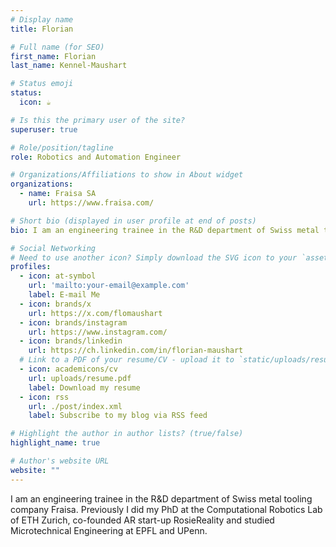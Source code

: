 ```yaml
---
# Display name
title: Florian

# Full name (for SEO)
first_name: Florian
last_name: Kennel-Maushart

# Status emoji
status:
  icon: ☕️

# Is this the primary user of the site?
superuser: true

# Role/position/tagline
role: Robotics and Automation Engineer

# Organizations/Affiliations to show in About widget
organizations:
  - name: Fraisa SA
    url: https://www.fraisa.com/

# Short bio (displayed in user profile at end of posts)
bio: I am an engineering trainee in the R&D department of Swiss metal tooling company Fraisa. Previously I did my PhD at the Computational Robotics Lab of ETH Zurich, co-founded AR start-up RosieReality and studied Microtechnical Engineering at EPFL and UPenn.

# Social Networking
# Need to use another icon? Simply download the SVG icon to your `assets/media/icons/` folder.
profiles:
  - icon: at-symbol
    url: 'mailto:your-email@example.com'
    label: E-mail Me
  - icon: brands/x
    url: https://x.com/flomaushart
  - icon: brands/instagram
    url: https://www.instagram.com/
  - icon: brands/linkedin
    url: https://ch.linkedin.com/in/florian-maushart
  # Link to a PDF of your resume/CV - upload it to `static/uploads/resume.pdf`
  - icon: academicons/cv
    url: uploads/resume.pdf
    label: Download my resume
  - icon: rss
    url: ./post/index.xml
    label: Subscribe to my blog via RSS feed

# Highlight the author in author lists? (true/false)
highlight_name: true

# Author's website URL
website: ""
---
```


I am an engineering trainee in the R&D department of Swiss metal tooling company Fraisa. Previously I did my PhD at the Computational Robotics Lab of ETH Zurich, co-founded AR start-up RosieReality and studied Microtechnical Engineering at EPFL and UPenn.
